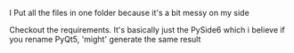 I Put all the files in one folder because it's a bit messy on my side

Checkout the requirements. It's basically just the PySide6 which i believe if you rename PyQt5, 'might' generate the same result
